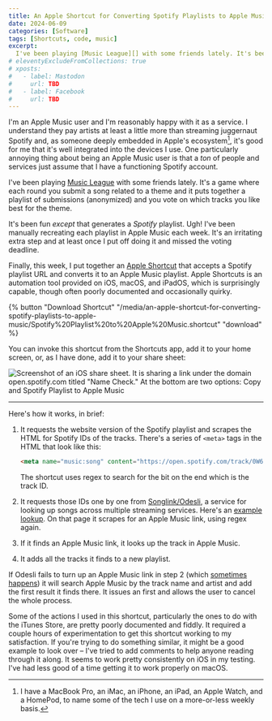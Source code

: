 ```yaml
---
title: An Apple Shortcut for Converting Spotify Playlists to Apple Music
date: 2024-06-09
categories: [Software]
tags: [Shortcuts, code, music]
excerpt:
  I've been playing [Music League][] with some friends lately. It's been fun except that generates a Spotify playlist. Ugh! I've been manually recreating each playlist in Apple Music each week. It's an irritating extra step and at least once I put off doing it and missed the voting deadline.
# eleventyExcludeFromCollections: true
# xposts:
#   - label: Mastodon
#     url: TBD
#   - label: Facebook
#     url: TBD
---
```


I'm an Apple Music user and I'm reasonably happy with it as a service. I understand they pay artists at least a little more than streaming juggernaut Spotify and, as someone deeply embedded in Apple's ecosystem[^1], it's good for me that it's well integrated into the devices I use. One particularly annoying thing about being an Apple Music user is that a _ton_ of people and services just assume that I have a functioning Spotify account.

[^1]: I have a MacBook Pro, an iMac, an iPhone, an iPad, an Apple Watch, and a HomePod, to name some of the tech I use on a more-or-less weekly basis.

I've been playing [Music League][] with some friends lately. It's a game where each round you submit a song related to a theme and it puts together a playlist of submissions (anonymized) and you vote on which tracks you like best for the theme.

It's been fun *except* that generates a *Spotify* playlist. Ugh! I've been manually recreating each playlist in Apple Music each week. It's an irritating extra step and at least once I put off doing it and missed the voting deadline.

[Music League]: https://musicleague.com/

Finally, this week, I put together an [Apple Shortcut][] that accepts a Spotify playlist URL and converts it to an Apple Music playlist. Apple Shortcuts is an automation tool provided on iOS, macOS, and iPadOS, which is surprisingly capable, though often poorly documented and occasionally quirky.

[Apple Shortcut]: https://support.apple.com/guide/shortcuts/welcome/ios

{% button "Download Shortcut" "/media/an-apple-shortcut-for-converting-spotify-playlists-to-apple-music/Spotify%20Playlist%20to%20Apple%20Music.shortcut" "download" %}

You can invoke this shortcut from the Shortcuts app, add it to your home screen, or, as I have done, add it to your share sheet:

![Screenshot of an iOS share sheet. It is sharing a link under the domain open.spotify.com titled "Name Check." At the bottom are two options: Copy and Spotify Playlist to Apple Music](/media/an-apple-shortcut-for-converting-spotify-playlists-to-apple-music/share-sheet.png)

***

Here's how it works, in brief:

1. It requests the website version of the Spotify playlist and scrapes the HTML for Spotify IDs of the tracks. There's a series of `<meta>` tags in the HTML that look like this:

   ```html
   <meta name="music:song" content="https://open.spotify.com/track/0W6piFA90WF6OVPmmYVZQL">
   ```

   The shortcut uses regex to search for the bit on the end which is the track ID.

2. It requests those IDs one by one from [Songlink/Odesli][], a service for looking up songs across multiple streaming services. Here's an [example lookup][songlink example]. On that page it scrapes for an Apple Music link, using regex again.

[Songlink/Odesli]: https://odesli.co/
[songlink example]: https://song.link/s/0W6piFA90WF6OVPmmYVZQL

3. If it finds an Apple Music link, it looks up the track in Apple Music.

4. It adds all the tracks it finds to a new playlist.

If Odesli fails to turn up an Apple Music link in step 2 (which [sometimes happens][]) it will search Apple Music by the track name and artist and add the first result it finds there. It issues an first and allows the user to cancel the whole process.

[sometimes happens]: https://song.link/s/6kopmMZiyLmw7h66uXcXR7

Some of the actions I used in this shortcut, particularly the ones to do with the iTunes Store, are pretty poorly documented and fiddly. It required a couple hours of experimentation to get this shortcut working to my satisfaction. If you're trying to do something similar, it might be a good example to look over – I've tried to add comments to help anyone reading through it along. It seems to work pretty consistently on iOS in my testing. I've had less good of a time getting it to work properly on macOS. 
